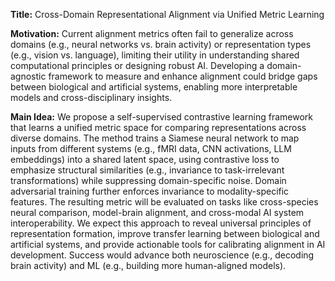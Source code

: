 **Title:** Cross-Domain Representational Alignment via Unified Metric Learning  

**Motivation:** Current alignment metrics often fail to generalize across domains (e.g., neural networks vs. brain activity) or representation types (e.g., vision vs. language), limiting their utility in understanding shared computational principles or designing robust AI. Developing a domain-agnostic framework to measure and enhance alignment could bridge gaps between biological and artificial systems, enabling more interpretable models and cross-disciplinary insights.  

**Main Idea:** We propose a self-supervised contrastive learning framework that learns a unified metric space for comparing representations across diverse domains. The method trains a Siamese neural network to map inputs from different systems (e.g., fMRI data, CNN activations, LLM embeddings) into a shared latent space, using contrastive loss to emphasize structural similarities (e.g., invariance to task-irrelevant transformations) while suppressing domain-specific noise. Domain adversarial training further enforces invariance to modality-specific features. The resulting metric will be evaluated on tasks like cross-species neural comparison, model-brain alignment, and cross-modal AI system interoperability. We expect this approach to reveal universal principles of representation formation, improve transfer learning between biological and artificial systems, and provide actionable tools for calibrating alignment in AI development. Success would advance both neuroscience (e.g., decoding brain activity) and ML (e.g., building more human-aligned models).
